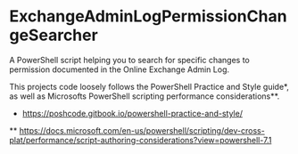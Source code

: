 # ExchangeAdminLogPermissionChangeSearcher
A PowerShell script helping you to search for specific changes to permission documented in the Online Exchange Admin Log.

This projects code loosely follows the PowerShell Practice and Style guide*, as well as Microsofts PowerShell scripting performance considerations**.
* https://poshcode.gitbook.io/powershell-practice-and-style/

** https://docs.microsoft.com/en-us/powershell/scripting/dev-cross-plat/performance/script-authoring-considerations?view=powershell-7.1
